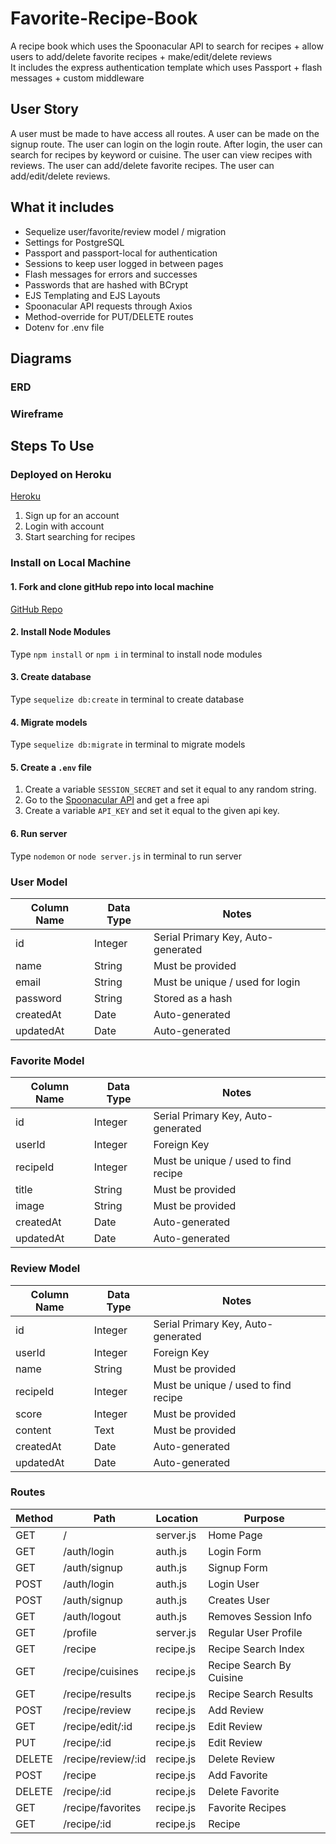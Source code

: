 # Favorite-Recipe-Book

A recipe book which uses the Spoonacular API to search for recipes + allow users to add/delete favorite recipes + make/edit/delete reviews</br>
It includes the express authentication template which uses Passport + flash messages + custom middleware

## User Story

A user must be made to have access all routes. A user can be made on the signup route. The user can login on the login route. After login, the user can search for recipes by keyword or cuisine. The user can view recipes with reviews. The user can add/delete favorite recipes. The user can add/edit/delete reviews.

## What it includes

* Sequelize user/favorite/review model / migration
* Settings for PostgreSQL
* Passport and passport-local for authentication
* Sessions to keep user logged in between pages
* Flash messages for errors and successes
* Passwords that are hashed with BCrypt
* EJS Templating and EJS Layouts
* Spoonacular API requests through Axios
* Method-override for PUT/DELETE routes
* Dotenv for .env file

## Diagrams

### ERD

### Wireframe

## Steps To Use

### Deployed on Heroku

[Heroku](https://favorite-recipe-book.herokuapp.com/)

1. Sign up for an account
2. Login with account
3. Start searching for recipes

### Install on Local Machine

#### 1. Fork and clone gitHub repo into local machine

[GitHub Repo](https://github.com/richardleung1/favorite-recipe-book)

#### 2. Install Node Modules

Type `npm install` or `npm i` in terminal to install node modules

#### 3. Create database

Type `sequelize db:create` in terminal to create database

#### 4. Migrate models

Type `sequelize db:migrate` in terminal to migrate models

#### 5. Create a `.env` file

1. Create a variable `SESSION_SECRET` and set it equal to any random string.
2. Go to the [Spoonacular API](https://spoonacular.com/food-api) and get a free api
2. Create a variable `API_KEY` and set it equal to the given api key.


#### 6. Run server

Type `nodemon` or `node server.js` in terminal to run server

### User Model

| Column Name | Data Type | Notes |
| --------------- | ------------- | ------------------------------ |
| id | Integer | Serial Primary Key, Auto-generated |
| name | String | Must be provided |
| email | String | Must be unique / used for login |
| password | String | Stored as a hash |
| createdAt | Date | Auto-generated |
| updatedAt | Date | Auto-generated |

### Favorite Model

| Column Name | Data Type | Notes |
| --------------- | ------------- | ------------------------------ |
| id | Integer | Serial Primary Key, Auto-generated |
| userId | Integer | Foreign Key |
| recipeId | Integer | Must be unique / used to find recipe |
| title | String | Must be provided |
| image | String | Must be provided |
| createdAt | Date | Auto-generated |
| updatedAt | Date | Auto-generated |

### Review Model

| Column Name | Data Type | Notes |
| --------------- | ------------- | ------------------------------ |
| id | Integer | Serial Primary Key, Auto-generated |
| userId | Integer | Foreign Key |
| name | String | Must be provided |
| recipeId | Integer | Must be unique / used to find recipe |
| score | Integer | Must be provided |
| content | Text | Must be provided |
| createdAt | Date | Auto-generated |
| updatedAt | Date | Auto-generated |

### Routes

| Method | Path | Location | Purpose |
| ------ | ---------------- | -------------- | ------------------- |
| GET | / | server.js | Home Page |
| GET | /auth/login | auth.js | Login Form |
| GET | /auth/signup | auth.js | Signup Form |
| POST | /auth/login | auth.js | Login User |
| POST | /auth/signup | auth.js | Creates User |
| GET | /auth/logout | auth.js | Removes Session Info |
| GET | /profile | server.js | Regular User Profile |
| GET | /recipe | recipe.js | Recipe Search Index |
| GET | /recipe/cuisines | recipe.js | Recipe Search By Cuisine |
| GET | /recipe/results | recipe.js | Recipe Search Results |
| POST | /recipe/review | recipe.js | Add Review |
| GET | /recipe/edit/:id | recipe.js | Edit Review |
| PUT | /recipe/:id | recipe.js | Edit Review |
| DELETE | /recipe/review/:id | recipe.js | Delete Review |
| POST | /recipe | recipe.js | Add Favorite |
| DELETE | /recipe/:id | recipe.js | Delete Favorite |
| GET | /recipe/favorites | recipe.js | Favorite Recipes |
| GET | /recipe/:id | recipe.js | Recipe |